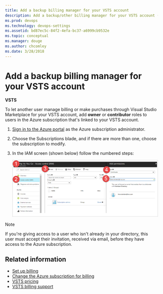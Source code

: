 ```yaml
---
title: Add a backup billing manager for your VSTS account
description: Add a backup/other billing manager for your VSTS account (Visual Studio Team Services)
ms.prod: devops
ms.technology: devops-settings
ms.assetid: bd87ec5c-84f2-4efa-bc37-a6999cb9532e
ms.topic: conceptual
ms.manager: douge
ms.author: chcomley
ms.date: 3/28/2018
---
```

[//]: # (monikerRange: 'vsts')

# Add a backup billing manager for your VSTS account

**VSTS**

To let another user manage billing or make purchases through Visual Studio Marketplace for your VSTS account,
add **owner** or **contributor** roles to users in the Azure subscription that's linked to your VSTS account.

1. [Sign in to the Azure portal](https://portal.azure.com/) as the Azure subscription administrator.

2. Choose the Subscriptions blade, and if there are more than one, choose the subscription to modify.

3. In the IAM screen (shown below) follow the numbered steps:

   ![access control adding owners and contributors](_img/set-up-billing/ap-add-owncontrib.png)

>[!Note]
>If you're giving access to a user who isn't already in your directory, this user must accept their invitation, received via email, before they have access to the Azure subscription.

## Related information

* [Set up billing](set-up-billing-for-your-account-vs.md)
* [Change the Azure subscription for billing](change-azure-subscription.md)
* [VSTS pricing](https://azure.microsoft.com/pricing/details/visual-studio-team-services/)
* [VSTS billing support](https://www.visualstudio.com/team-services/support/)